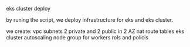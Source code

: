 eks cluster deploy

by runing the script, we deploy infrastructure for eks and eks cluster.

we create:
vpc
subnets 2 private and 2 public in 2 AZ
nat
route tables
eks cluster
autoscaling node group for workers
rols and  policis
